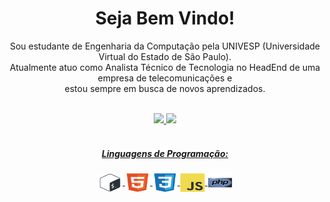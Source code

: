 <h1 align="center">Seja Bem Vindo!</h1>

<p align="center">Sou estudante de Engenharia da Computação pela UNIVESP (Universidade Virtual do Estado de São Paulo).<br>
Atualmente atuo como Analista Técnico de Tecnologia no HeadEnd de uma empresa de telecomunicações e <br>estou sempre em busca de novos aprendizados.</p><br>

<!-- Commit e Linguagens mais Usadas -->

<div align="center">
  <a href="https://github.com/kevindexter22">
  <img height="130em" src="https://github-readme-stats.vercel.app/api?username=kevindexter22&show_icons=true&theme=dark&include_all_commits=true&count_private=true"/>
  <img height="130em" src="https://github-readme-stats.vercel.app/api/top-langs/?username=kevindexter22&layout=compact&langs_count=10&theme=dark"/>
</div>
  
  <!-- Tecnologias e Linguagens que trabalho -->

<div style="display: inline_block" align="center"><br>
  <h5>Linguagens de Programação: </h5>
  <img align="center" alt="Kevin-Bash" height="30" width="40" src="https://raw.githubusercontent.com/devicons/devicon/master/icons/bash/bash-original.svg">
   <!-- <img align="center" alt="Kevin-Python" height="30" width="40" src="https://raw.githubusercontent.com/devicons/devicon/master/icons/python/python-original.svg"> -->
   <!-- <img align="center" alt="Kevin-Go" height="30" width="40" src="https://raw.githubusercontent.com/devicons/devicon/master/icons/go/go-original-wordmark.svg"> -->
   <!-- <img align="center" alt="Kevin-TS" height="30" width="40" src="https://raw.githubusercontent.com/devicons/devicon/master/icons/typescript/typescript-original.svg"> -->
   <img align="center" alt="Kevin-HTML" height="30" width="40" src="https://raw.githubusercontent.com/devicons/devicon/master/icons/html5/html5-original.svg">
   <img align="center" alt="Kevin-CSS" height="30" width="40" src="https://raw.githubusercontent.com/devicons/devicon/master/icons/css3/css3-original.svg">
   <img align="center" alt="Kevin-JS" height="30" width="40" src="https://raw.githubusercontent.com/devicons/devicon/master/icons/javascript/javascript-original.svg">
   <img align="center" alt="Kevin-PHP" height="30" width="40" src="https://raw.githubusercontent.com/devicons/devicon/master/icons/php/php-original.svg">
</div>



<!--
**kevindexter22/kevindexter22** is a ✨ _special_ ✨ repository because its `README.md` (this file) appears on your GitHub profile.

Here are some ideas to get you started:

- 🔭 I’m currently working on ...
- 🌱 I’m currently learning ...
- 👯 I’m looking to collaborate on ...
- 🤔 I’m looking for help with ...
- 💬 Ask me about ...
- 📫 How to reach me: ...
- 😄 Pronouns: ...
- ⚡ Fun fact: ...
-->
